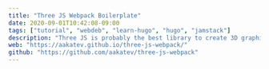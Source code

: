 ```yaml
---
title: "Three JS Webpack Boilerplate"
date: 2020-09-01T10:42:08-09:00
tags: ["tutorial", "webdeb", "learn-hugo", "hugo", "jamstack"]
description: "Three JS is probably the best library to create 3D graphics in a Web browser. Webpack is hands down the best bundler for the Web. I combined them for a perfect boilerplate to get started!"
web: "https://aakatev.github.io/three-js-webpack/"
github: "https://github.com/aakatev/three-js-webpack"
---
```

